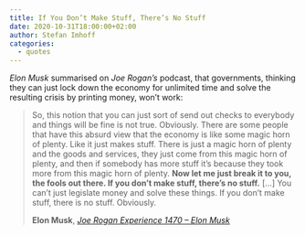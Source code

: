 ```yaml
---
title: If You Don’t Make Stuff, There’s No Stuff
date: 2020-10-31T18:00:00+02:00
author: Stefan Imhoff
categories:
  - quotes
---
```


_Elon Musk_ summarised on _Joe Rogan’s_ podcast, that governments, thinking they can just lock down the economy for unlimited time and solve the resulting crisis by printing money, won’t work:

> So, this notion that you can just sort of send out checks to everybody and things will be fine is not true. Obviously. There are some people that have this absurd view that the economy is like some magic horn of plenty. Like it just makes stuff. There is just a magic horn of plenty and the goods and services, they just come from this magic horn of plenty, and then if somebody has more stuff it’s because they took more from this magic horn of plenty. **Now let me just break it to you, the fools out there. If you don’t make stuff, there’s no stuff.** […] You can’t just legislate money and solve these things. If you don’t make stuff, there is no stuff. Obviously.
>
> **Elon Musk**, _[Joe Rogan Experience 1470 – Elon Musk](https://www.youtube.com/watch?v=RcYjXbSJBN8)_
